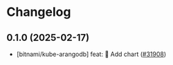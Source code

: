 # Changelog

## 0.1.0 (2025-02-17)

* [bitnami/kube-arangodb] feat: :tada: Add chart ([#31908](https://github.com/bitnami/charts/pull/31908))
